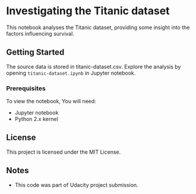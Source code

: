 # Investigating the Titanic dataset

This notebook analyses the Titanic dataset, providing some insight into the
factors influencing survival.

## Getting Started

The source data is stored in titanic-dataset.csv. Explore the analysis by
opening `titanic-dataset.ipynb` in Jupyter notebook.

### Prerequisites

To view the notebook, You will need:
* Jupyter notebook
* Python 2.x kernel

## License

This project is licensed under the MIT License.

## Notes

* This code was part of Udacity project submission.
